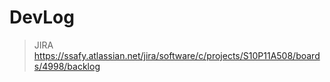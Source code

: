 # DevLog

> JIRA
https://ssafy.atlassian.net/jira/software/c/projects/S10P11A508/boards/4998/backlog
